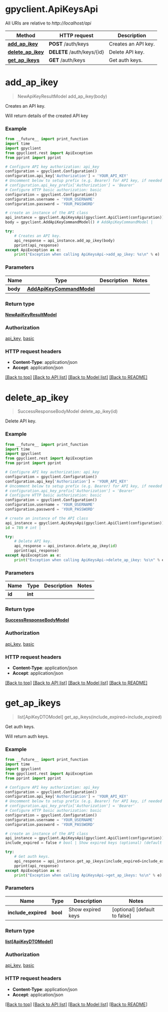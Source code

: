 # gpyclient.ApiKeysApi

All URIs are relative to *http://localhost/api*

Method | HTTP request | Description
------------- | ------------- | -------------
[**add_ap_ikey**](ApiKeysApi.md#add_ap_ikey) | **POST** /auth/keys | Creates an API key.
[**delete_ap_ikey**](ApiKeysApi.md#delete_ap_ikey) | **DELETE** /auth/keys/{id} | Delete API key.
[**get_ap_ikeys**](ApiKeysApi.md#get_ap_ikeys) | **GET** /auth/keys | Get auth keys.


# **add_ap_ikey**
> NewApiKeyResultModel add_ap_ikey(body)

Creates an API key.

Will return details of the created API key

### Example
```python
from __future__ import print_function
import time
import gpyclient
from gpyclient.rest import ApiException
from pprint import pprint

# Configure API key authorization: api_key
configuration = gpyclient.Configuration()
configuration.api_key['Authorization'] = 'YOUR_API_KEY'
# Uncomment below to setup prefix (e.g. Bearer) for API key, if needed
# configuration.api_key_prefix['Authorization'] = 'Bearer'
# Configure HTTP basic authorization: basic
configuration = gpyclient.Configuration()
configuration.username = 'YOUR_USERNAME'
configuration.password = 'YOUR_PASSWORD'

# create an instance of the API class
api_instance = gpyclient.ApiKeysApi(gpyclient.ApiClient(configuration))
body = gpyclient.AddApiKeyCommandModel() # AddApiKeyCommandModel | 

try:
    # Creates an API key.
    api_response = api_instance.add_ap_ikey(body)
    pprint(api_response)
except ApiException as e:
    print("Exception when calling ApiKeysApi->add_ap_ikey: %s\n" % e)
```

### Parameters

Name | Type | Description  | Notes
------------- | ------------- | ------------- | -------------
 **body** | [**AddApiKeyCommandModel**](AddApiKeyCommandModel.md)|  | 

### Return type

[**NewApiKeyResultModel**](NewApiKeyResultModel.md)

### Authorization

[api_key](../README.md#api_key), [basic](../README.md#basic)

### HTTP request headers

 - **Content-Type**: application/json
 - **Accept**: application/json

[[Back to top]](#) [[Back to API list]](../README.md#documentation-for-api-endpoints) [[Back to Model list]](../README.md#documentation-for-models) [[Back to README]](../README.md)

# **delete_ap_ikey**
> SuccessResponseBodyModel delete_ap_ikey(id)

Delete API key.

### Example
```python
from __future__ import print_function
import time
import gpyclient
from gpyclient.rest import ApiException
from pprint import pprint

# Configure API key authorization: api_key
configuration = gpyclient.Configuration()
configuration.api_key['Authorization'] = 'YOUR_API_KEY'
# Uncomment below to setup prefix (e.g. Bearer) for API key, if needed
# configuration.api_key_prefix['Authorization'] = 'Bearer'
# Configure HTTP basic authorization: basic
configuration = gpyclient.Configuration()
configuration.username = 'YOUR_USERNAME'
configuration.password = 'YOUR_PASSWORD'

# create an instance of the API class
api_instance = gpyclient.ApiKeysApi(gpyclient.ApiClient(configuration))
id = 789 # int | 

try:
    # Delete API key.
    api_response = api_instance.delete_ap_ikey(id)
    pprint(api_response)
except ApiException as e:
    print("Exception when calling ApiKeysApi->delete_ap_ikey: %s\n" % e)
```

### Parameters

Name | Type | Description  | Notes
------------- | ------------- | ------------- | -------------
 **id** | **int**|  | 

### Return type

[**SuccessResponseBodyModel**](SuccessResponseBodyModel.md)

### Authorization

[api_key](../README.md#api_key), [basic](../README.md#basic)

### HTTP request headers

 - **Content-Type**: application/json
 - **Accept**: application/json

[[Back to top]](#) [[Back to API list]](../README.md#documentation-for-api-endpoints) [[Back to Model list]](../README.md#documentation-for-models) [[Back to README]](../README.md)

# **get_ap_ikeys**
> list[ApiKeyDTOModel] get_ap_ikeys(include_expired=include_expired)

Get auth keys.

Will return auth keys.

### Example
```python
from __future__ import print_function
import time
import gpyclient
from gpyclient.rest import ApiException
from pprint import pprint

# Configure API key authorization: api_key
configuration = gpyclient.Configuration()
configuration.api_key['Authorization'] = 'YOUR_API_KEY'
# Uncomment below to setup prefix (e.g. Bearer) for API key, if needed
# configuration.api_key_prefix['Authorization'] = 'Bearer'
# Configure HTTP basic authorization: basic
configuration = gpyclient.Configuration()
configuration.username = 'YOUR_USERNAME'
configuration.password = 'YOUR_PASSWORD'

# create an instance of the API class
api_instance = gpyclient.ApiKeysApi(gpyclient.ApiClient(configuration))
include_expired = false # bool | Show expired keys (optional) (default to false)

try:
    # Get auth keys.
    api_response = api_instance.get_ap_ikeys(include_expired=include_expired)
    pprint(api_response)
except ApiException as e:
    print("Exception when calling ApiKeysApi->get_ap_ikeys: %s\n" % e)
```

### Parameters

Name | Type | Description  | Notes
------------- | ------------- | ------------- | -------------
 **include_expired** | **bool**| Show expired keys | [optional] [default to false]

### Return type

[**list[ApiKeyDTOModel]**](ApiKeyDTOModel.md)

### Authorization

[api_key](../README.md#api_key), [basic](../README.md#basic)

### HTTP request headers

 - **Content-Type**: application/json
 - **Accept**: application/json

[[Back to top]](#) [[Back to API list]](../README.md#documentation-for-api-endpoints) [[Back to Model list]](../README.md#documentation-for-models) [[Back to README]](../README.md)

